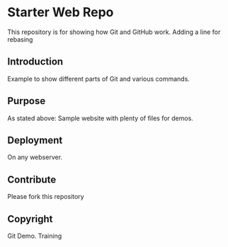 # Starter Web Repo
This repository is for showing how Git and GitHub work.
Adding a line for rebasing

## Introduction
Example to show different parts of Git and various commands.

## Purpose
As stated above:
Sample website with plenty of files for demos.

## Deployment
On any webserver.

## Contribute

Please fork this repository

## Copyright

Git Demo. Training